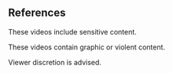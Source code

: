 ## References 

These videos include sensitive content.

These videos contain graphic or violent content. 

Viewer discretion is advised. 
